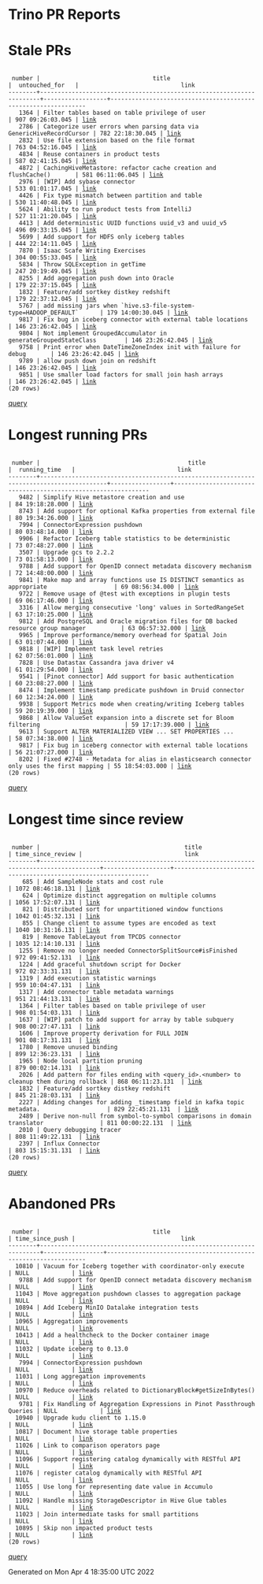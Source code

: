 Trino PR Reports
=======

#  Stale PRs
<pre><code>
 number |                                title                                 |  untouched_for   |                             link                              
--------+----------------------------------------------------------------------+------------------+---------------------------------------------------------------
   1364 | Filter tables based on table privilege of user                       | 907 09:26:03.045 | <a href="https://github.com/trinodb/trino/pull/1364">link</a> 
   2786 | Categorize user errors when parsing data via GenericHiveRecordCursor | 782 22:18:30.045 | <a href="https://github.com/trinodb/trino/pull/2786">link</a> 
   2832 | Use file extension based on the file format                          | 763 04:52:16.045 | <a href="https://github.com/trinodb/trino/pull/2832">link</a> 
   4834 | Reuse containers in product tests                                    | 587 02:41:15.045 | <a href="https://github.com/trinodb/trino/pull/4834">link</a> 
   4872 | CachingHiveMetastore: refactor cache creation and flushCache()       | 581 06:11:06.045 | <a href="https://github.com/trinodb/trino/pull/4872">link</a> 
   2976 | [WIP] Add sybase connector                                           | 533 01:01:17.045 | <a href="https://github.com/trinodb/trino/pull/2976">link</a> 
   4426 | Fix type mismatch between partition and table                        | 530 11:40:48.045 | <a href="https://github.com/trinodb/trino/pull/4426">link</a> 
   5624 | Ability to run product tests from IntelliJ                           | 527 11:21:20.045 | <a href="https://github.com/trinodb/trino/pull/5624">link</a> 
   4413 | Add deterministic UUID functions uuid_v3 and uuid_v5                 | 496 09:33:15.045 | <a href="https://github.com/trinodb/trino/pull/4413">link</a> 
   5699 | Add support for HDFS only iceberg tables                             | 444 22:14:11.045 | <a href="https://github.com/trinodb/trino/pull/5699">link</a> 
   7870 | Isaac Scafe Writing Exercises                                        | 304 00:55:33.045 | <a href="https://github.com/trinodb/trino/pull/7870">link</a> 
   5834 | Throw SQLException in getTime                                        | 247 20:19:49.045 | <a href="https://github.com/trinodb/trino/pull/5834">link</a> 
   8255 | Add aggregation push down into Oracle                                | 179 22:37:15.045 | <a href="https://github.com/trinodb/trino/pull/8255">link</a> 
   1832 | Feature/add sortkey distkey redshift                                 | 179 22:37:12.045 | <a href="https://github.com/trinodb/trino/pull/1832">link</a> 
   5767 | add missing jars when `hive.s3-file-system-type=HADOOP_DEFAULT`      | 179 14:00:30.045 | <a href="https://github.com/trinodb/trino/pull/5767">link</a> 
   9817 | Fix bug in iceberg connector with external table locations           | 146 23:26:42.045 | <a href="https://github.com/trinodb/trino/pull/9817">link</a> 
   9804 | Not implement GroupedAccumulator in generateGroupedStateClass        | 146 23:26:42.045 | <a href="https://github.com/trinodb/trino/pull/9804">link</a> 
   9758 | Print error when DateTimeZoneIndex init with failure for debug       | 146 23:26:42.045 | <a href="https://github.com/trinodb/trino/pull/9758">link</a> 
   9789 | allow push down join on redshift                                     | 146 23:26:42.045 | <a href="https://github.com/trinodb/trino/pull/9789">link</a> 
   9851 | Use smaller load factors for small join hash arrays                  | 146 23:26:42.045 | <a href="https://github.com/trinodb/trino/pull/9851">link</a> 
(20 rows)
</code></pre>
[query](https://github.com/nineinchnick/trino-cicd/blob/b9c92feb81bdbcf229c60a6912ec44330d6d4921/sql/pr/stale-prs.sql)

#  Longest running PRs
<pre><code>
 number |                                          title                                          |  running_time   |                             link                              
--------+-----------------------------------------------------------------------------------------+-----------------+---------------------------------------------------------------
   9482 | Simplify Hive metastore creation and use                                                | 84 19:18:28.000 | <a href="https://github.com/trinodb/trino/pull/9482">link</a> 
   8743 | Add support for optional Kafka properties from external file                            | 80 19:34:26.000 | <a href="https://github.com/trinodb/trino/pull/8743">link</a> 
   7994 | ConnectorExpression pushdown                                                            | 80 03:48:14.000 | <a href="https://github.com/trinodb/trino/pull/7994">link</a> 
   9906 | Refactor Iceberg table statistics to be deterministic                                   | 73 07:48:27.000 | <a href="https://github.com/trinodb/trino/pull/9906">link</a> 
   3507 | Upgrade gcs to 2.2.2                                                                    | 73 01:58:13.000 | <a href="https://github.com/trinodb/trino/pull/3507">link</a> 
   9788 | Add support for OpenID connect metadata discovery mechanism                             | 72 14:48:00.000 | <a href="https://github.com/trinodb/trino/pull/9788">link</a> 
   9841 | Make map and array functions use IS DISTINCT semantics as appropriate                   | 69 08:56:34.000 | <a href="https://github.com/trinodb/trino/pull/9841">link</a> 
   9722 | Remove usage of @test with exceptions in plugin tests                                   | 69 06:17:46.000 | <a href="https://github.com/trinodb/trino/pull/9722">link</a> 
   3316 | Allow merging consecutive 'long' values in SortedRangeSet                               | 63 17:10:25.000 | <a href="https://github.com/trinodb/trino/pull/3316">link</a> 
   9812 | Add PostgreSQL and Oracle migration files for DB backed resource group manager          | 63 06:57:32.000 | <a href="https://github.com/trinodb/trino/pull/9812">link</a> 
   9965 | Improve performance/memory overhead for Spatial Join                                    | 63 01:07:44.000 | <a href="https://github.com/trinodb/trino/pull/9965">link</a> 
   9818 | [WIP] Implement task level retries                                                      | 62 07:56:01.000 | <a href="https://github.com/trinodb/trino/pull/9818">link</a> 
   7828 | Use Datastax Cassandra java driver v4                                                   | 61 01:29:54.000 | <a href="https://github.com/trinodb/trino/pull/7828">link</a> 
   9541 | [Pinot connector] Add support for basic authentication                                  | 60 23:08:27.000 | <a href="https://github.com/trinodb/trino/pull/9541">link</a> 
   8474 | Implement timestamp predicate pushdown in Druid connector                               | 60 12:34:24.000 | <a href="https://github.com/trinodb/trino/pull/8474">link</a> 
   9938 | Support Metrics mode when creating/writing Iceberg tables                               | 59 20:19:39.000 | <a href="https://github.com/trinodb/trino/pull/9938">link</a> 
   9868 | Allow ValueSet expansion into a discrete set for Bloom filtering                        | 59 17:17:39.000 | <a href="https://github.com/trinodb/trino/pull/9868">link</a> 
   9613 | Support ALTER MATERIALIZED VIEW ... SET PROPERTIES ...                                  | 58 07:34:38.000 | <a href="https://github.com/trinodb/trino/pull/9613">link</a> 
   9817 | Fix bug in iceberg connector with external table locations                              | 56 21:07:27.000 | <a href="https://github.com/trinodb/trino/pull/9817">link</a> 
   8202 | Fixed #2748 - Metadata for alias in elasticsearch connector only uses the first mapping | 55 18:54:03.000 | <a href="https://github.com/trinodb/trino/pull/8202">link</a> 
(20 rows)
</code></pre>
[query](https://github.com/nineinchnick/trino-cicd/blob/b9c92feb81bdbcf229c60a6912ec44330d6d4921/sql/pr/running-prs.sql)

#  Longest time since review
<pre><code>
 number |                                         title                                         | time_since_review |                             link                              
--------+---------------------------------------------------------------------------------------+-------------------+---------------------------------------------------------------
    685 | Add SampleNode stats and cost rule                                                    | 1072 08:46:18.131 | <a href="https://github.com/trinodb/trino/pull/685">link</a>  
    624 | Optimize distinct aggregation on multiple columns                                     | 1056 17:52:07.131 | <a href="https://github.com/trinodb/trino/pull/624">link</a>  
    821 | Distributed sort for unpartitioned window functions                                   | 1042 01:45:32.131 | <a href="https://github.com/trinodb/trino/pull/821">link</a>  
    855 | Change client to assume types are encoded as text                                     | 1040 10:31:16.131 | <a href="https://github.com/trinodb/trino/pull/855">link</a>  
    819 | Remove TableLayout from TPCDS connector                                               | 1035 12:14:10.131 | <a href="https://github.com/trinodb/trino/pull/819">link</a>  
   1255 | Remove no longer needed ConnectorSplitSource#isFinished                               | 972 09:41:52.131  | <a href="https://github.com/trinodb/trino/pull/1255">link</a> 
   1224 | Add graceful shutdown script for Docker                                               | 972 02:33:31.131  | <a href="https://github.com/trinodb/trino/pull/1224">link</a> 
   1319 | Add execution statistic warnings                                                      | 959 10:04:47.131  | <a href="https://github.com/trinodb/trino/pull/1319">link</a> 
   1317 | Add connector table metadata warnings                                                 | 951 21:44:13.131  | <a href="https://github.com/trinodb/trino/pull/1317">link</a> 
   1364 | Filter tables based on table privilege of user                                        | 908 01:54:03.131  | <a href="https://github.com/trinodb/trino/pull/1364">link</a> 
   1637 | [WIP] patch to add support for array by table subquery                                | 908 00:27:47.131  | <a href="https://github.com/trinodb/trino/pull/1637">link</a> 
   1606 | Improve property derivation for FULL JOIN                                             | 901 08:17:31.131  | <a href="https://github.com/trinodb/trino/pull/1606">link</a> 
   1780 | Remove unused binding                                                                 | 899 12:36:23.131  | <a href="https://github.com/trinodb/trino/pull/1780">link</a> 
   1965 | Node local partition pruning                                                          | 879 00:02:14.131  | <a href="https://github.com/trinodb/trino/pull/1965">link</a> 
   2026 | Add pattern for files ending with &lt;query_id&gt;.&lt;number&gt; to cleanup them during rollback | 868 06:11:23.131  | <a href="https://github.com/trinodb/trino/pull/2026">link</a> 
   1832 | Feature/add sortkey distkey redshift                                                  | 845 21:28:03.131  | <a href="https://github.com/trinodb/trino/pull/1832">link</a> 
   2227 | Adding changes for adding _timestamp field in kafka topic metadata.                   | 829 22:45:21.131  | <a href="https://github.com/trinodb/trino/pull/2227">link</a> 
   2489 | Derive non-null from symbol-to-symbol comparisons in domain translator                | 811 00:00:22.131  | <a href="https://github.com/trinodb/trino/pull/2489">link</a> 
   2010 | Query debugging tracer                                                                | 808 11:49:22.131  | <a href="https://github.com/trinodb/trino/pull/2010">link</a> 
   2397 | Influx Connector                                                                      | 803 15:15:31.131  | <a href="https://github.com/trinodb/trino/pull/2397">link</a> 
(20 rows)
</code></pre>
[query](https://github.com/nineinchnick/trino-cicd/blob/b9c92feb81bdbcf229c60a6912ec44330d6d4921/sql/pr/awaiting-review.sql)

#  Abandoned PRs
<pre><code>
 number |                                title                                 | time_since_push |                              link                              
--------+----------------------------------------------------------------------+-----------------+----------------------------------------------------------------
  10810 | Vacuum for Iceberg together with coordinator-only execute            | NULL            | <a href="https://github.com/trinodb/trino/pull/10810">link</a> 
   9788 | Add support for OpenID connect metadata discovery mechanism          | NULL            | <a href="https://github.com/trinodb/trino/pull/9788">link</a>  
  11043 | Move aggregation pushdown classes to aggregation package             | NULL            | <a href="https://github.com/trinodb/trino/pull/11043">link</a> 
  10894 | Add Iceberg MinIO Datalake integration tests                         | NULL            | <a href="https://github.com/trinodb/trino/pull/10894">link</a> 
  10965 | Aggregation improvements                                             | NULL            | <a href="https://github.com/trinodb/trino/pull/10965">link</a> 
  10413 | Add a healthcheck to the Docker container image                      | NULL            | <a href="https://github.com/trinodb/trino/pull/10413">link</a> 
  11032 | Update iceberg to 0.13.0                                             | NULL            | <a href="https://github.com/trinodb/trino/pull/11032">link</a> 
   7994 | ConnectorExpression pushdown                                         | NULL            | <a href="https://github.com/trinodb/trino/pull/7994">link</a>  
  11031 | Long aggregation improvements                                        | NULL            | <a href="https://github.com/trinodb/trino/pull/11031">link</a> 
  10970 | Reduce overheads related to DictionaryBlock#getSizeInBytes()         | NULL            | <a href="https://github.com/trinodb/trino/pull/10970">link</a> 
   9781 | Fix Handling of Aggregation Expressions in Pinot Passthrough Queries | NULL            | <a href="https://github.com/trinodb/trino/pull/9781">link</a>  
  10940 | Upgrade kudu client to 1.15.0                                        | NULL            | <a href="https://github.com/trinodb/trino/pull/10940">link</a> 
  10817 | Document hive storage table properties                               | NULL            | <a href="https://github.com/trinodb/trino/pull/10817">link</a> 
  11026 | Link to comparison operators page                                    | NULL            | <a href="https://github.com/trinodb/trino/pull/11026">link</a> 
  11096 | Support registering catalog dynamically with RESTful API             | NULL            | <a href="https://github.com/trinodb/trino/pull/11096">link</a> 
  11076 | register catalog dynamically with RESTful API                        | NULL            | <a href="https://github.com/trinodb/trino/pull/11076">link</a> 
  11055 | Use long for representing date value in Accumulo                     | NULL            | <a href="https://github.com/trinodb/trino/pull/11055">link</a> 
  11092 | Handle missing StorageDescriptor in Hive Glue tables                 | NULL            | <a href="https://github.com/trinodb/trino/pull/11092">link</a> 
  11023 | Join intermediate tasks for small partitions                         | NULL            | <a href="https://github.com/trinodb/trino/pull/11023">link</a> 
  10895 | Skip non impacted product tests                                      | NULL            | <a href="https://github.com/trinodb/trino/pull/10895">link</a> 
(20 rows)
</code></pre>
[query](https://github.com/nineinchnick/trino-cicd/blob/b9c92feb81bdbcf229c60a6912ec44330d6d4921/sql/pr/abandoned-prs.sql)

Generated on Mon Apr  4 18:35:00 UTC 2022
